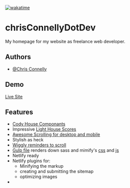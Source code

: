 
[![wakatime](https://wakatime.com/badge/github/teamallnighter/chrisConnellyDotDev2022.svg)](https://wakatime.com/badge/github/teamallnighter/chrisConnellyDotDev2022)

# chrisConnellyDotDev

My homepage for my website as freelance web developer.

## Authors

- [@Chris Connelly](https://www.github.com/teamallnighter)

## Demo

[Live Site](https://chrisconnelly.dev)


## Features

- [Cody House Componants](https://codyhouse.co/)
- Impressive [Light House Scores](https://raw.githubusercontent.com/teamallnighter/chrisConnellyDotDev2022/main/chrisconnelly.dev-recentlighthouse.json)
- [Awesome Scrolling for desktop and mobile](https://raw.githubusercontent.com/teamallnighter/chrisConnellyDotDev2022/main/main/assets/js/scroll.js)
- Stylish as heck
- [Wiggly reminders to scroll](https://raw.githubusercontent.com/teamallnighter/chrisConnellyDotDev2022/main/main/assets/js/wiggle.js)
- [Gulp file](https://raw.githubusercontent.com/teamallnighter/chrisConnellyDotDev2022/main/gulpfile.js) renders down sass and mimify's [css](https://raw.githubusercontent.com/teamallnighter/chrisConnellyDotDev2022/main/public/assets/css/style.min.css) and [js](https://raw.githubusercontent.com/teamallnighter/chrisConnellyDotDev2022/main/public/assets/js/scripts.min.js)
- Netlify ready
- Netlify plugins for:
    - Minifying the markup
    - creating and submitting the sitemap
    - optimizing images
-